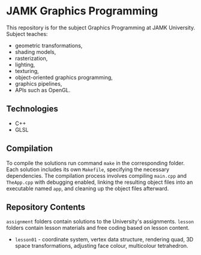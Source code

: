 # JAMK Graphics Programming

This repository is for the subject Graphics Programming at JAMK University. Subject teaches:

- geometric transformations,
- shading models,
- rasterization,
- lighting,
- texturing,
- object-oriented graphics programming,
- graphics pipelines,
- APIs such as OpenGL.

## Technologies

- C++
- GLSL

## Compilation

To compile the solutions run command `make` in the corresponding folder. Each solution includes its own `Makefile`, specifying the necessary dependencies. The compilation process involves compiling `main.cpp` and `TheApp.cpp` with debugging enabled, linking the resulting object files into an executable named `app`, and cleaning up the object files afterward.

## Repository Contents

`assignment` folders contain solutions to the University's assignments.
`lesson` folders contain lesson materials and free coding based on lesson content.

* `lesson01` - coordinate system, vertex data structure, rendering quad, 3D space transformations, adjusting face colour, multicolour tetrahedron.